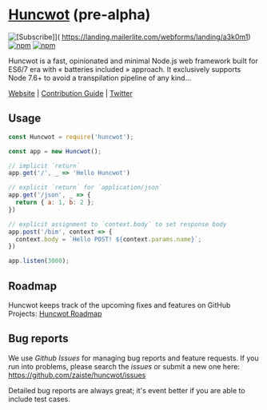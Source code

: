# [Huncwot](https://huncwot.org) (pre-alpha)


![[Subscribe]](https://img.shields.io/badge/%20huncwot%20-%20newsletter%20-blue.svg)]( https://landing.mailerlite.com/webforms/landing/a3k0m1)
[![npm](https://img.shields.io/npm/v/huncwot.svg)](https://www.npmjs.com/package/huncwot)
[![npm](https://img.shields.io/npm/dm/huncwot.svg)](https://www.npmjs.com/package/huncwot)

Huncwot is a fast, opinionated and minimal Node.js web framework built for ES6/7 era with « batteries included » approach. It exclusively supports Node 7.6+ to avoid a transpilation pipeline of any kind...

[Website](https://huncwot.org) |
[Contribution Guide](CONTRIBUTING.md) |
[Twitter](http://twitter.com/huncwot)

## Usage

```js
const Huncwot = require('huncwot');

const app = new Huncwot();

// implicit `return`
app.get('/', _ => 'Hello Huncwot')

// explicit `return` for `application/json`
app.get('/json', _ => {
  return { a: 1, b: 2 };
})

// explicit assignment to `context.body` to set response body
app.post('/bim', context => {
  context.body = `Hello POST! ${context.params.name}`;
})

app.listen(3000);
```

## Roadmap

Huncwot keeps track of the upcoming fixes and features on GitHub Projects: [Huncwot Roadmap](https://github.com/zaiste/huncwot/projects/1)

## Bug reports

We use *Github Issues* for managing bug reports and feature requests. If you run
into problems, please search the *issues* or submit a new one here:
https://github.com/zaiste/huncwot/issues

Detailed bug reports are always great; it's event better if you are able to
include test cases.
